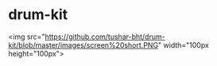 # drum-kit
<img src="https://github.com/tushar-bht/drum-kit/blob/master/images/screen%20short.PNG" width="100px height="100px">

